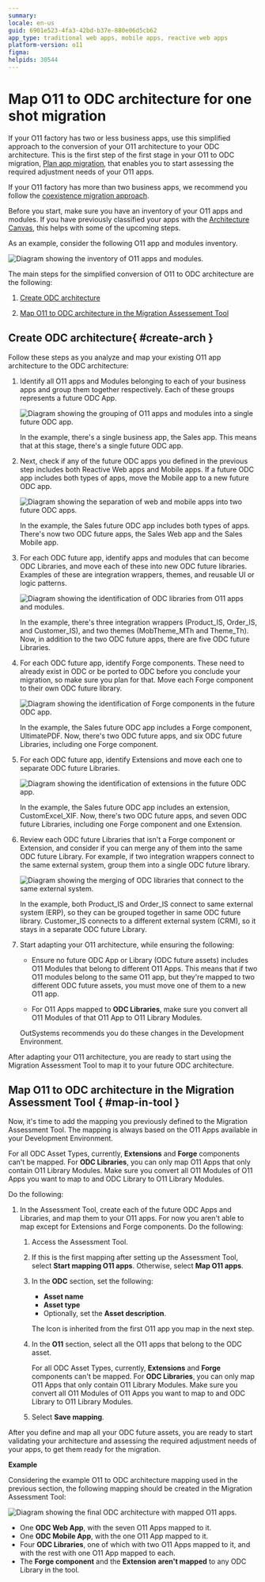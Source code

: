 ```yaml
---
summary: 
locale: en-us
guid: 6901e523-4fa3-42bd-b37e-880e06d5cb62
app_type: traditional web apps, mobile apps, reactive web apps
platform-version: o11
figma:
helpids: 30544
---
```


# Map O11 to ODC architecture for one shot migration

If your O11 factory has two or less business apps, use this simplified approach to the conversion of your O11 architecture to your ODC architecture.
This is the first step of the first stage in your O11 to ODC migration, [Plan app migration](plan-intro.md), that enables you to start assessing the required adjustment needs of your O11 apps.

<div class="info" markdown="1">

If your O11 factory has more than two business apps, we recommend you follow the [coexistence migration approach](plan-map-incremental.md).

</div>

Before you start, make sure you have an inventory of your O11 apps and modules. If you have previously classified your apps with the [Architecture Canvas](https://success.outsystems.com/documentation/best_practices/architecture/designing_the_architecture_of_your_outsystems_applications/the_architecture_canvas/), this helps with some of the upcoming steps.

As an example, consider the following O11 app and modules inventory.

![Diagram showing the inventory of O11 apps and modules.](images/map-apps-0.png "O11 App and Modules Inventory")

The main steps for the simplified conversion of O11 to ODC architecture are the following:

1. [Create ODC architecture](#create-arch)

1. [Map O11 to ODC architecture in the Migration Assessement Tool](#map-in-tool)

## Create ODC architecture{ #create-arch }

Follow these steps as you analyze and map your existing O11 app architecture to the ODC architecture:

1. Identify all O11 apps and Modules belonging to each of your business apps and group them together respectively. Each of these groups represents a future ODC App.

    ![Diagram showing the grouping of O11 apps and modules into a single future ODC app.](images/map-apps-1.png "Grouping O11 Apps and Modules")

    In the example, there's a single business app, the Sales app. This means that at this stage, there's a single future ODC app.

1. Next, check if any of the future ODC apps you defined in the previous step includes both Reactive Web apps and Mobile apps. If a future ODC app includes both types of apps, move the Mobile app to a new future ODC app.

    ![Diagram showing the separation of web and mobile apps into two future ODC apps.](images/map-apps-2.png "Separating Web and Mobile Apps")

    In the example, the Sales future ODC app includes both types of apps. There's now two ODC future apps, the Sales Web app and the Sales Mobile app.

1. For each ODC future app, identify apps and modules that can become ODC Libraries, and move each of these into new ODC future libraries. Examples of these are integration wrappers, themes, and reusable UI or logic patterns.

    ![Diagram showing the identification of ODC libraries from O11 apps and modules.](images/map-apps-3.png "Identifying ODC Libraries")

    In the example, there's three integration wrappers (Product_IS, Order_IS, and Customer_IS), and two themes (MobTheme_MTh and Theme_Th). Now, in addition to the two ODC future apps, there are five ODC future Libraries.

1. For each ODC future app, identify Forge components. These need to already exist in ODC or be ported to ODC before you conclude your migration, so make sure you plan for that. Move each Forge component to their own ODC future library.

    ![Diagram showing the identification of Forge components in the future ODC app.](images/map-apps-4.png "Identifying Forge Components")

    In the example, the Sales future ODC app includes a Forge component, UltimatePDF. Now, there's two ODC future apps, and six ODC future Libraries, including one Forge component.

1. For each ODC future app, identify Extensions and move each one to separate ODC future Libraries.

    ![Diagram showing the identification of extensions in the future ODC app.](images/map-apps-5.png "Identifying Extensions")

    In the example, the Sales future ODC app includes an extension, CustomExcel_XIF. Now, there's two ODC future apps, and seven ODC future Libraries, including one Forge component and one Extension.

1. Review each ODC future Libraries that isn't a Forge component or Extension, and consider if you can merge any of them into the same ODC future Library. For example, if two integration wrappers connect to the same external system, group them into a single ODC future library.

    ![Diagram showing the merging of ODC libraries that connect to the same external system.](images/map-apps-6.png "Merging ODC Libraries")

    In the example, both Product_IS and Order_IS connect to same external system (ERP), so they can be grouped together in same ODC future library. Customer_IS connects to a different external system (CRM), so it stays in a separate ODC future Library.

1. Start adapting your O11 architecture, while ensuring the following:

    * Ensure no future ODC App or Library (ODC future assets) includes O11 Modules that belong to different O11 Apps. This means that if two O11 modules belong to the same O11 app, but they're mapped to two different ODC future assets, you must move one of them to a new O11 app.

    * For O11 Apps mapped to **ODC Libraries**, make sure you convert all O11 Modules of that O11 App to O11 Library Modules.

    <div class="info" markdown="1">

    OutSystems recommends you do these changes in the Development Environment.

    </div>

After adapting your O11 architecture, you are ready to start using the Migration Assessment Tool to map it to your future ODC architecture.

## Map O11 to ODC architecture in the Migration Assessment Tool { #map-in-tool }

Now, it's time to add the mapping you previously defined to the Migration Assessment Tool. The mapping is always based on the O11 Apps available in your Development Environment.

<div class="info" markdown="1">

For all ODC Asset Types, currently, **Extensions** and **Forge** components can't be mapped.
For **ODC Libraries**, you can only map O11 Apps that only contain O11 Library Modules. Make sure you convert all O11 Modules of O11 Apps you want to map to and ODC Library to O11 Library Modules.

</div>

Do the following:

1. In the Assessment Tool, create each of the future ODC Apps and Libraries, and map them to your O11 apps. For now you aren't able to map except for Extensions and Forge components. Do the following:

    1. Access the Assessment Tool.

    1. If this is the first mapping after setting up the Assessment Tool, select **Start mapping O11 apps**. Otherwise, select **Map O11 apps**.

    1. In the **ODC** section, set the following:
        * **Asset name**
        * **Asset type**
        * Optionally, set the **Asset description**. 

        <div class="info" markdown="1">

        The Icon is inherited from the first O11 app you map in the next step.

        </div>

    1. In the **O11** section, select all the O11 apps that belong to the ODC asset.

        <div class="info" markdown="1">

        For all ODC Asset Types, currently, **Extensions** and **Forge** components can't be mapped.
        For **ODC Libraries**, you can only map O11 Apps that only contain O11 Library Modules. Make sure you convert all O11 Modules of O11 Apps you want to map to and ODC Library to O11 Library Modules.

        </div>

    1. Select **Save mapping**.

After you define and map all your ODC future assets, you are ready to start validating your architecture and assessing the required adjustment needs of your apps, to get them ready for the migration.

**Example**

Considering the example O11 to ODC architecture mapping used in the previous section, the following mapping should be created in the Migration Assessment Tool:

![Diagram showing the final ODC architecture with mapped O11 apps.](images/map-apps-7.png "Example of final ODC Architecture")

* One **ODC Web App**, with the seven O11 Apps mapped to it.
* One **ODC Mobile App**, with the one O11 App mapped to it.
* Four **ODC Libraries**, one of which with two O11 Apps mapped to it, and with the rest with one O11 App mapped to each.
* The **Forge component** and the **Extension** **aren't mapped** to any ODC Library in the tool.
